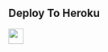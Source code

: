 
## Deploy To Heroku

<a href="https://heroku.com/deploy?template=https://github.com/arunsingh-creator/cb">
     <img height="30px" src="https://img.shields.io/badge/Deploy%20To%20Heroku-blueviolet?style=for-the-badge&logo=heroku">
  </a>
